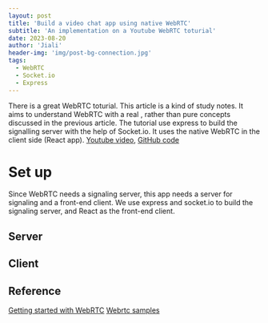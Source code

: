 ```yaml
---
layout: post
title: 'Build a video chat app using native WebRTC'
subtitle: 'An implementation on a Youtube WebRTC toturial'
date: 2023-08-20
author: 'Jiali'
header-img: 'img/post-bg-connection.jpg'
tags:
  - WebRTC
  - Socket.io
  - Express
---
```


There is a great WebRTC toturial. This article is a kind of study notes. It aims to understand WebRTC with a real , rather than pure concepts discussed in the previous article. The tutorial use express to build the signalling server with the help of Socket.io. It uses the native WebRTC in the client side (React app). [Youtube video](https://www.youtube.com/watch?v=JhyY8LdAQHU&t=1s), [GitHub code](https://github.com/coding-with-chaim/native-webrtc)

# Set up

Since WebRTC needs a signaling server, this app needs a server for signaling and a front-end client. We use express and socket.io to build the signaling server, and React as the front-end client.

## Server

## Client

## Reference
[Getting started with WebRTC](https://webrtc.org/getting-started/overview)
[]()
[Webrtc samples](https://webrtc.github.io/samples/)